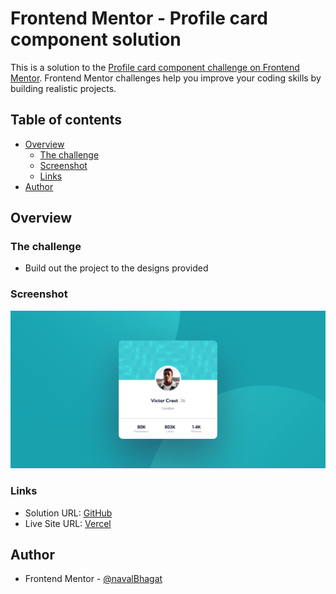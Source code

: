 # Frontend Mentor - Profile card component solution

This is a solution to the [Profile card component challenge on Frontend Mentor](https://www.frontendmentor.io/challenges/profile-card-component-cfArpWshJ). Frontend Mentor challenges help you improve your coding skills by building realistic projects. 

## Table of contents

- [Overview](#overview)
  - [The challenge](#the-challenge)
  - [Screenshot](#screenshot)
  - [Links](#links)
- [Author](#author)

## Overview

### The challenge

- Build out the project to the designs provided

### Screenshot

![](./public/images/screenshot.png)

### Links

- Solution URL: [GitHub](https://github.com/navalBhagat/profile-card-component-fe-mentor)
- Live Site URL: [Vercel](https://profile-card-component-fe-mentor-two.vercel.app/)

## Author

- Frontend Mentor - [@navalBhagat](https://www.frontendmentor.io/profile/navalBhagat)